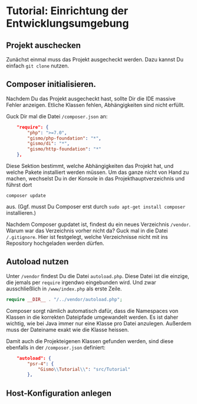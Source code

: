 # Tutorial: Einrichtung der Entwicklungsumgebung

## Projekt auschecken

Zunächst einmal muss das Projekt ausgecheckt werden. Dazu kannst
Du einfach `git clone` nutzen.


## Composer initialisieren.

Nachdem Du das Projekt ausgecheckt hast, sollte Dir die IDE
massive Fehler anzeigen. Etliche Klassen fehlen, Abhängigkeiten
sind nicht erfüllt.

Guck Dir mal die Datei `/composer.json` an:

```json
    "require": {
        "php": ">=7.0",
        "gismo/php-foundation": "*",
        "gismo/di": "*",
        "gismo/http-foundation": "*"
    },
```

Diese Sektion bestimmt, welche Abhängigkeiten das Projekt hat, und
welche Pakete installiert werden müssen. Um das ganze nicht von
Hand zu machen, wechselst Du in der Konsole in das Projekthauptverzeichnis
und führst dort 

```
composer update
```

aus. (Ggf. musst Du Composer erst durch `sudo apt-get install composer`
installieren.)

Nachdem Composer gupdatet ist, findest du ein neues Verzeichnis
`/vendor`. Warum war das Verzeichnis vorher nicht da? Guck mal in
die Datei `/.gitignore`. Hier ist festgelegt, welche Verzeichnisse
nicht mit ins Repository hochgeladen werden dürfen.

## Autoload nutzen

Unter `/vendor` findest Du die Datei `autoload.php`. Diese Datei
ist die einzige, die jemals per `require` irgendwo eingebunden wird.
Und zwar ausschließlich in `/www/index.php` als erste Zeile.

```php
require __DIR__ . "/../vendor/autoload.php";
```

Composer sorgt nämlich automatisch dafür, dass die Namespaces von
Klassen in die korrekten Dateipfade umgewandelt werden. Es ist daher
wichtig, wie bei Java immer nur eine Klasse pro Datei anzulegen.
Außerdem muss der Dateiname exakt wie die Klasse heissen.

Damit auch die Projekteigenen Klassen gefunden werden, sind diese
ebenfalls in der `/composer.json` definiert:

```json
    "autoload": {
        "psr-4": {
            "Gismo\\Tutorial\\": "src/Tutorial"
        },
```

## Host-Konfiguration anlegen


    
